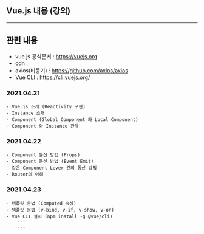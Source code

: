 ## Vue.js 내용 (강의)

---

## 관련 내용

- vue.js 공식문서 : https://vuejs.org
- cdn : <script src="https://cdn.jsdelivr.net/npm/vue/dist/vue.js"></script>
- axios(비동기) : https://github.com/axios/axios
- Vue CLI : https://cli.vuejs.org/

### 2021.04.21

```
- Vue.js 소개 (Reactivity 구현)
- Instance 소개
- Component (Global Component 와 Local Component)
- Component 와 Instance 관계
```

### 2021.04.22

```
- Component 통신 방법 (Props)
- Component 통신 방법 (Event Emit)
- 같은 Component Lever 간의 통신 방법
- Router의 이해
```

### 2021.04.23

```
- 템플릿 문법 (Computed 속성)
- 템플릿 문법 (v-bind, v-if, v-show, v-on)
- Vue CLI 설치 (npm install -g @vue/cli)
    ---
    ---
```
